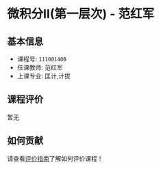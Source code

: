 # 微积分II(第一层次) - 范红军

## 基本信息

- 课程号: `11100140B`
- 任课教师: 范红军
- 上课专业: 匡计,计拔

## 课程评价

暂无

## 如何贡献

请查看[评价指南](../how-to-comment.md)了解如何评价课程！
